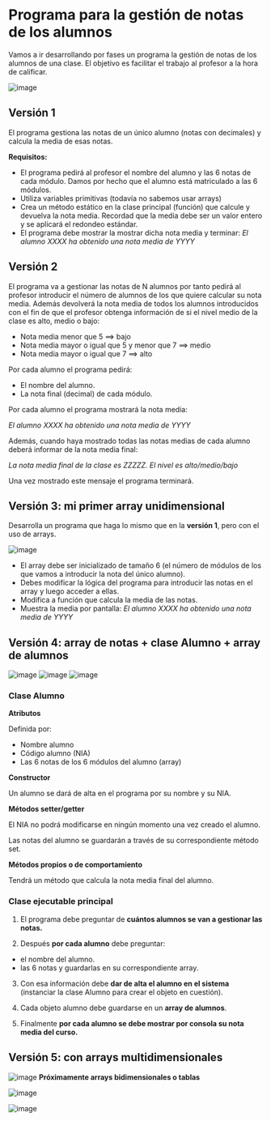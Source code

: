 # Programa para la gestión de notas de los alumnos

Vamos a ir desarrollando por fases un programa la gestión de notas de los alumnos de una clase. El objetivo es facilitar el trabajo al profesor a la hora de calificar.

![image](https://user-images.githubusercontent.com/91023374/196936768-b8d6363e-e408-49c8-a892-48cfd91b5be4.png)


## Versión 1

El programa gestiona las notas de un único alumno (notas con decimales) y calcula la media de esas notas.

**Requisitos:**
- El programa pedirá al profesor el nombre del alumno y las 6 notas de cada módulo. Damos por hecho que el alumno está matriculado a las 6 módulos.
- Utiliza variables primitivas (todavía no sabemos usar arrays)
- Crea un método estático en la clase principal (función) que calcule y devuelva la nota media. Recordad que la media debe ser un valor entero y se aplicará el redondeo estándar.
- El programa debe mostrar la mostrar dicha nota media y terminar: *El alumno XXXX ha obtenido una nota media de YYYY*

## Versión 2

El programa va a gestionar las notas de N alumnos por tanto pedirá al profesor introducir el número de alumnos de los que quiere calcular su nota media.
Además devolverá la nota media de todos los alumnos introducidos con el fin de que el profesor obtenga información de si el nivel medio de la clase es alto, medio o bajo:

- Nota media menor que 5 ==> bajo
- Nota media mayor o igual que 5 y menor que 7 ==> medio
- Nota media mayor o igual que 7 ==> alto

Por cada alumno el programa pedirá:

- El nombre del alumno.
- La nota final (decimal) de cada módulo.

Por cada alumno el programa mostrará la nota media:

*El alumno XXXX ha obtenido una nota media de YYYY*

Además, cuando haya mostrado todas las notas medias de cada alumno deberá informar de la nota media final:

*La nota media final de la clase es ZZZZZ. El nivel es alto/medio/bajo*

Una vez mostrado este mensaje el programa terminará.


## Versión 3: mi primer array unidimensional


Desarrolla un programa que haga lo mismo que en la **versión 1**, pero con el uso de arrays.

![image](https://user-images.githubusercontent.com/91023374/197191979-3270f866-3dd8-4eaf-8f9d-5526d325b80d.png)


- El array debe ser inicializado de tamaño 6 (el número de módulos de los que vamos a introducir la nota del único alumno).
- Debes modificar la lógica del programa para introducir las notas en el array y luego acceder a ellas.
- Modifica a función que calcula la media de las notas.
- Muestra la media por pantalla: *El alumno XXXX ha obtenido una nota media de YYYY*


## Versión 4: array de notas + clase Alumno + array de alumnos

![image](https://user-images.githubusercontent.com/91023374/200559282-a7e08ffc-3651-4d35-9ba9-95912b5f9b52.png) ![image](https://user-images.githubusercontent.com/91023374/200559283-326d00f7-6a81-447f-ace7-40324f6449c2.png) ![image](https://user-images.githubusercontent.com/91023374/200559295-220178dc-ca1f-4121-9fcc-6d528218d358.png)

### Clase Alumno

**Atributos**

Definida por:

- Nombre alumno
- Código alumno (NIA)
- Las 6 notas de los 6 módulos del alumno (array)

**Constructor**

Un alumno se dará de alta en el programa por su nombre y su NIA.

**Métodos setter/getter**

El NIA no podrá modificarse en ningún momento una vez creado el alumno.

Las notas del alumno se guardarán a través de su correspondiente método set.

**Métodos propios o de comportamiento**

Tendrá un método que calcula la nota media final del alumno.

### Clase ejecutable principal

1. El programa debe preguntar de **cuántos alumnos se van a gestionar las notas.**

2. Después **por cada alumno** debe preguntar:
 - el nombre del alumno.
 - las 6 notas y guardarlas en su correspondiente array.
 
3. Con esa información debe **dar de alta el alumno en el sistema** (instanciar la clase Alumno para crear el objeto en cuestión).

4. Cada objeto alumno debe guardarse en un **array de alumnos**.


5. Finalmente **por cada alumno se debe mostrar por consola su nota media del curso.**

## Versión 5: con arrays multidimensionales

![image](https://user-images.githubusercontent.com/91023374/196938736-2416bf1d-bb6c-464d-96f1-8d67370e0510.png) **Próximamente arrays bidimensionales o tablas**

![image](https://user-images.githubusercontent.com/91023374/196938586-846c0dc3-f52a-4f26-ae75-fea580d30f20.png)


![image](https://user-images.githubusercontent.com/91023374/196938640-503e3909-a875-4bab-8a9b-efc62aa2407b.png)

